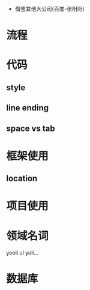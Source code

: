 - 借鉴其他大公司(百度-张阳阳)


# 流程

# 代码

## style
## line ending
## space vs tab


# 框架使用

## location

# 项目使用

# 领域名词

yooli ul yoli...

# 数据库

